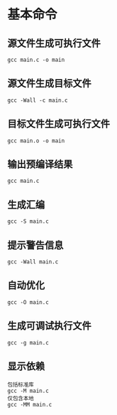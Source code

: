 # 基本命令

## 源文件生成可执行文件

    gcc main.c -o main

## 源文件生成目标文件

    gcc -Wall -c main.c

## 目标文件生成可执行文件

    gcc main.o -o main

## 输出预编译结果

    gcc main.c

## 生成汇编

    gcc -S main.c

## 提示警告信息

    gcc -Wall main.c

## 自动优化

    gcc -O main.c

## 生成可调试执行文件

    gcc -g main.c

## 显示依赖

    包括标准库
    gcc -M main.c
    仅包含本地
    gcc -MM main.c
